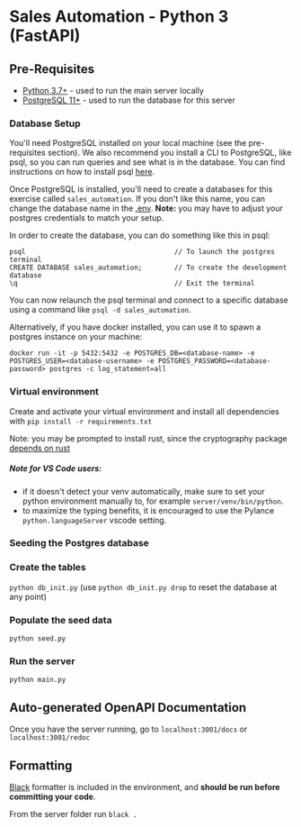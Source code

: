 # Sales Automation - Python 3 (FastAPI)

## Pre-Requisites

- [Python 3.7+](https://www.python.org/downloads/) - used to run the main server locally
- [PostgreSQL 11+](https://www.postgresql.org/download/) - used to run the database for this server

### Database Setup

You'll need PostgreSQL installed on your local machine (see the pre-requisites section). We also recommend you install a CLI to PostgreSQL, like psql, so you can run queries and see what is in the database. You can find instructions on how to install psql [here](https://blog.timescale.com/tutorials/how-to-install-psql-on-mac-ubuntu-debian-windows/).

Once PostgreSQL is installed, you'll need to create a databases for this exercise called `sales_automation`. If you don't like this name, you can change the database name in the [.env](./.env). **Note:** you may have to adjust your postgres credentials to match your setup.

In order to create the database, you can do something like this in psql:

```
psql                                     // To launch the postgres terminal
CREATE DATABASE sales_automation;        // To create the development database
\q                                       // Exit the terminal
```

You can now relaunch the psql terminal and connect to a specific database using a command like `psql -d sales_automation`.

Alternatively, if you have docker installed, you can use it to spawn a postgres instance on your machine:

```
docker run -it -p 5432:5432 -e POSTGRES_DB=<database-name> -e POSTGRES_USER=<database-username> -e POSTGRES_PASSWORD=<database-password> postgres -c log_statement=all
```

### Virtual environment

Create and activate your virtual environment and install all dependencies with `pip install -r requirements.txt`

Note: you may be prompted to install rust, since the cryptography package [depends on rust](https://cryptography.io/en/latest/faq/#why-does-cryptography-require-rust)

##### Note for VS Code users:

- if it doesn't detect your venv automatically, make sure to set your python environment manually to, for example `server/venv/bin/python`.
- to maximize the typing benefits, it is encouraged to use the Pylance `python.languageServer` vscode setting.

### Seeding the Postgres database

### Create the tables
 
`python db_init.py` (use `python db_init.py drop` to reset the database at any point)

### Populate the seed data

`python seed.py`

### Run the server

`python main.py`


## Auto-generated OpenAPI Documentation

Once you have the server running, go to `localhost:3001/docs` or `localhost:3001/redoc`

## Formatting

[Black](https://pypi.org/project/black/) formatter is included in the environment, and **should be run before committing your code**.

From the server folder run `black .`
